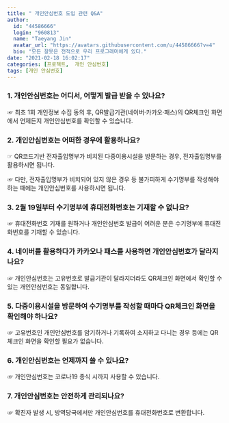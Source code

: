 ```yaml
---
title: " 개인안심번호 도입 관련 Q&A"
author:
  id: "44586666"
  login: "960813"
  name: "Taeyang Jin"
  avatar_url: "https://avatars.githubusercontent.com/u/44586666?v=4"
  bio: "모든 잘못은 전적으로 우리 프로그래머에게 있다."
date: "2021-02-18 16:02:17"
categories: [프로젝트,  개인 안심번호]
tags: [개인 안심번호]
---
```

### 1. 개인안심번호는 어디서, 어떻게 발급 받을 수 있나요?

☞ 최초 1회 개인정보 수집 동의 후, QR발급기관(네이버·카카오·패스)의 QR체크인 화면에서 언제든지 개인안심번호를 확인할 수 있습니다.

 
###  2. 개인안심번호는 어떠한 경우에 활용하나요?

☞ QR코드기반 전자출입명부가 비치된 다중이용시설을 방문하는 경우, 전자출입명부를 활용하시면 됩니다.

☞ 다만, 전자출입명부가 비치되어 있지 않은 경우 등 불가피하게 수기명부를 작성해야 하는 때에는 개인안심번호를 사용하시면 됩니다. 

 
### 3. 2월 19일부터 수기명부에 휴대전화번호는 기재할 수 없나요?


☞ 휴대전화번호 기재를 원하거나 개인안심번호 발급이 어려운 분은 수기명부에 휴대전화번호를 기재할 수 있습니다.


### 4. 네이버를 활용하다가 카카오나 패스를 사용하면 개인안심번호가 달라지나요?

☞ 개인안심번호는 고유번호로 발급기관이 달라지더라도 QR체크인 화면에서 확인할 수 있는 개인안심번호는 동일합니다.


### 5. 다중이용시설을 방문하여 수기명부를 작성할 때마다 QR체크인 화면을 확인해야 하나요?

☞ 고유번호인 개인안심번호를 암기하거나 기록하여 소지하고 다니는 경우 등에는 QR체크인 화면을 확인할 필요가 없습니다.


###  6. 개인안심번호는 언제까지 쓸 수 있나요?

☞ 개인안심번호는 코로나19 종식 시까지 사용할 수 있습니다.


###  7. 개인안심번호는 안전하게 관리되나요?

☞ 확진자 발생 시, 방역당국에서만 개인안심번호를 휴대전화번호로 변환합니다.
